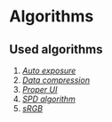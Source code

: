 # Algorithms

## Used algorithms

1) [_Auto exposure_](./auto-exposure.md)
1) [_Data compression_](./data-compression.md)
1) [_Proper UI_](./proper-ui.md)
1) [_SPD algorithm_](./spd-algorithm.md)
1) [_sRGB_](./srgb.md)
